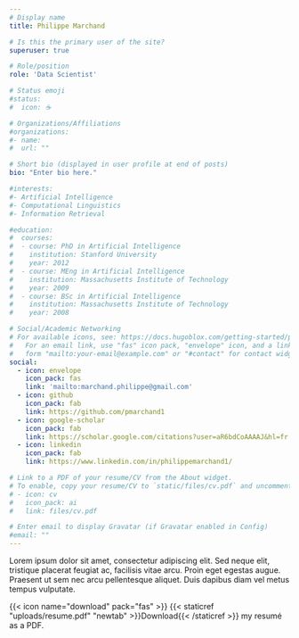 ```yaml
---
# Display name
title: Philippe Marchand

# Is this the primary user of the site?
superuser: true

# Role/position
role: 'Data Scientist'

# Status emoji
#status:
#  icon: ☕️

# Organizations/Affiliations
#organizations:
#- name: 
#  url: ""

# Short bio (displayed in user profile at end of posts)
bio: "Enter bio here."

#interests:
#- Artificial Intelligence
#- Computational Linguistics
#- Information Retrieval

#education:
#  courses:
#  - course: PhD in Artificial Intelligence
#    institution: Stanford University
#    year: 2012
#  - course: MEng in Artificial Intelligence
#    institution: Massachusetts Institute of Technology
#    year: 2009
#  - course: BSc in Artificial Intelligence
#    institution: Massachusetts Institute of Technology
#    year: 2008

# Social/Academic Networking
# For available icons, see: https://docs.hugoblox.com/getting-started/page-builder/#icons
#   For an email link, use "fas" icon pack, "envelope" icon, and a link in the
#   form "mailto:your-email@example.com" or "#contact" for contact widget.
social:
  - icon: envelope
    icon_pack: fas
    link: 'mailto:marchand.philippe@gmail.com'
  - icon: github
    icon_pack: fab
    link: https://github.com/pmarchand1
  - icon: google-scholar
    icon_pack: fab
    link: https://scholar.google.com/citations?user=aR6bdCoAAAAJ&hl=fr
  - icon: linkedin
    icon_pack: fab
    link: https://www.linkedin.com/in/philippemarchand1/

# Link to a PDF of your resume/CV from the About widget.
# To enable, copy your resume/CV to `static/files/cv.pdf` and uncomment the lines below.
# - icon: cv
#   icon_pack: ai
#   link: files/cv.pdf

# Enter email to display Gravatar (if Gravatar enabled in Config)
#email: ""
---
```


Lorem ipsum dolor sit amet, consectetur adipiscing elit. Sed neque elit, tristique placerat feugiat ac, facilisis vitae arcu. Proin eget egestas augue. Praesent ut sem nec arcu pellentesque aliquet. Duis dapibus diam vel metus tempus vulputate.

{{< icon name="download" pack="fas" >}} {{< staticref "uploads/resume.pdf" "newtab" >}}Download{{< /staticref >}} my resumé as a PDF.
